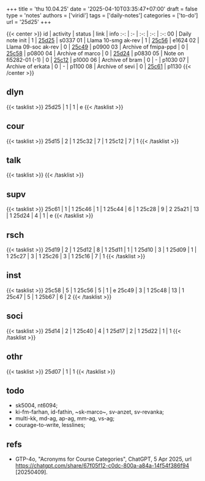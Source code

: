 +++
title = 'thu 10.04.25'
date = '2025-04-10T03:35:47+07:00'
draft = false
type = 'notes'
authors = ['viridi']
tags = ['daily-notes']
categories = ['to-do']
url = '25d25'
+++

{{< center >}}
id | activity | status | link | info
:-: | :- | :-: | :-: | :-:
00 | Daily note init        | 1 | [25d25](/notes/25d25) | s0337
01 | Llama 10-smg ak-rev    | 1 | [25c56](/notes/25c56) | e1624
02 | Llama 09-soc ak-rev    | 0 | [25c49](/notes/25c49) | p0900
03 | Archive of fmipa-ppd   | 0 | [25c58](/notes/25c58) | p0800
04 | Archive of marco       | 0 | [25d24](/notes/25d24) | p0830
05 | Note on fi5282-01 (-1) | 0 | [25c12](/notes/25c12) | p1000
06 | Archive of bram        | 0 | - | p1030
07 | Archive of erkata      | 0 | - | p1100
08 | Archive of sevi        | 0 | [25c61](/notes/25c61) | p1130
{{< /center >}}

<!--more-->

## dlyn
{{< tasklist >}}
25d25 | 1 | 1 | e
{{< /tasklist >}}


## cour
{{< tasklist >}}
25d15 | 2 | 1
25c32 | 7 | 1
25c12 | 7 | 1
{{< /tasklist >}}


## talk
{{< tasklist >}}
{{< /tasklist >}}


## supv
{{< tasklist >}}
25c61 | 1 | 1
25c46 | 1 | 1
25c44 | 6 | 1
25c28 | 9 | 2
25a21 | 13 | 1
25d24 | 4 | 1 | e
{{< /tasklist >}}


## rsch
{{< tasklist >}}
25d19 | 2 | 1
25d12 | 8 | 1
25d11 | 1 | 1
25d10 | 3 | 1
25d09 | 1 | 1
25c27 | 3 | 1
25c26 | 3 | 1
25c16 | 7 | 1
{{< /tasklist >}}


## inst
{{< tasklist >}}
25c58 | 5 | 1
25c56 | 5 | 1 | e
25c49 | 3 | 1
25c48 | 13 | 1
25c47 | 5 | 1
25b67 | 6 | 2
{{< /tasklist >}}


## soci
{{< tasklist >}}
25d14 | 2 | 1
25c40 | 4 | 1
25d17 | 2 | 1
25d22 | 1 | 1
{{< /tasklist >}}


## othr
{{< tasklist >}}
25d07 | 1 | 1
{{< /tasklist >}}


## todo
- sk5004, nt6094;
- ki-fm-farhan, id-fathin, ~sk-marco~, sv-anzet, sv-revanka;
- multi-kk, md-ag, ap-ag, mm-ag, vs-ag;
- courage-to-write, lesslines;

<!--https://six.itb.ac.id/app/dosen:197312011999031002+2024-2/kelas/kehadiran-->


## refs
- GTP-4o, "Acronyms for Course Categories", ChatGPT, 5 Apr 2025, url https://chatgpt.com/share/67f05f12-c0dc-800a-a84a-14f54f386f94 [20250409].
